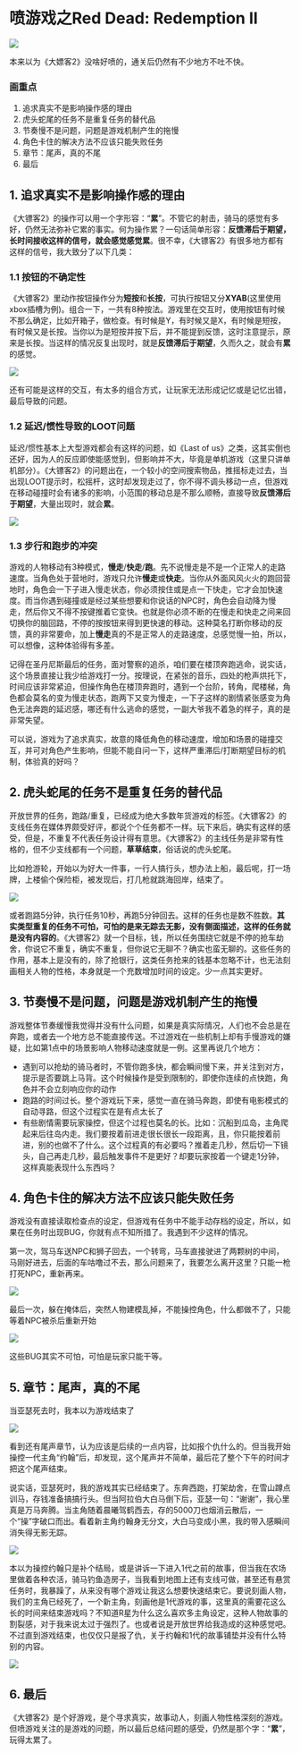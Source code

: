 # 喷游戏之Red Dead: Redemption II

![](https://www.colorgamer.com/usr/uploads/2018/12/2189513649.jpg)

本来以为《大嫖客2》没啥好喷的，通关后仍然有不少地方不吐不快。

### 画重点

1. 追求真实不是影响操作感的理由
2. 虎头蛇尾的任务不是重复任务的替代品
3. 节奏慢不是问题，问题是游戏机制产生的拖慢
4. 角色卡住的解决方法不应该只能失败任务
5. 章节：尾声，真的不尾
6. 最后



## 1. 追求真实不是影响操作感的理由

《大镖客2》的操作可以用一个字形容：“**累**”。不管它的射击，骑马的感觉有多好，仍然无法弥补它累的事实。何为操作累？一句话简单形容：**反馈滞后于期望，长时间接收这样的信号，就会感觉感觉累**。很不幸，《大镖客2》有很多地方都有这样的信号，我大致分了以下几类：

### 1.1 按钮的不确定性

《大镖客2》里动作按钮操作分为**短按**和**长按**，可执行按钮又分**XYAB**(这里使用xbox插槽为例)。组合一下，一共有8种按法。游戏里在交互时，使用按钮有时候不那么确定，比如开箱子，做检查。有时候是Y，有时候又是X，有时候是短按，有时候又是长按。当你以为是短按并按下后，并不能提到反馈，这时注意提示，原来是长按。当这样的情况反复出现时，就是**反馈滞后于期望**，久而久之，就会有**累**的感觉。

![](https://www.colorgamer.com/usr/uploads/2018/12/2156143732.jpg)

还有可能是这样的交互，有太多的组合方式，让玩家无法形成记忆或是记忆出错，最后导致的问题。

### 1.2 延迟/惯性导致的LOOT问题

延迟/惯性基本上大型游戏都会有这样的问题，如《Last of us》之类，这其实倒也还好，因为人的反应即使能感觉到，但影响并不大，毕竟是单机游戏（这里只讲单机部分）。《大镖客2》的问题出在，一个较小的空间搜索物品，推摇标走过去，当出现LOOT提示时，松摇杆，这时却发现走过了，你不得不调头移动一点，但游戏在移动碰撞时会有诸多的影响，小范围的移动总是不那么顺畅，直接导致**反馈滞后于期望**，大量出现时，就会**累**。

![](https://www.colorgamer.com/usr/uploads/2018/12/1373647804.jpg)

### 1.3 步行和跑步的冲突

游戏的人物移动有3种模式，**慢走**/**快走**/**跑**。先不说慢走是不是一个正常人的走路速度。当角色处于营地时，游戏只允许**慢走**或**快走**。当你从外面风风火火的跑回营地时，角色会一下子进入慢走状态，你必须按住或是点一下快走，它才会加快速度。而当你遇到碰撞或是经过某些想要和你说话的NPC时，角色会自动降为慢走，然后你又不得不按键推着它变快。也就是你必须不断的在慢走和快走之间来回切换你的脑回路，不停的按按钮来得到更快速的移动。这种莫名打断你移动的反馈，真的非常要命，加上**慢走**真的不是正常人的走路速度，总感觉慢一拍，所以，可以想像，这种体验得有多差。

记得在圣丹尼斯最后的任务，面对警察的追杀，咱们要在楼顶奔跑逃命，说实话，这个场景直接让我少给游戏打一分。按理说，在紧张的音乐，四处的枪声烘托下，时间应该非常紧迫，但操作角色在楼顶奔跑时，遇到一个台阶，转角，爬楼梯，角色都会莫名的变为慢走状态，跑两下又变为慢走，一下子这样的剧情紧张感变为角色无法奔跑的延迟感，哪还有什么逃命的感觉，一副大爷我不着急的样子，真的是非常失望。

可以说，游戏为了追求真实，故意的降低角色的移动速度，增加和场景的碰撞交互，并可对角色产生影响，但能不能自问一下，这样严重滞后/打断期望目标的机制，体验真的好吗？

## 2. 虎头蛇尾的任务不是重复任务的替代品

开放世界的任务，跑路/重复，已经成为绝大多数年货游戏的标签。《大镖客2》的支线任务在媒体界颇受好评，都说个个任务都不一样。玩下来后，确实有这样的感受，但是，不重复不代表任务设计得有意思。《大镖客2》的主线任务是非常有性格的，但不少支线都有一个问题，**草草结束**，俗话说的虎头蛇尾。

比如抢游轮，开始以为好大一件事，一行人搞行头，想办法上船，最后呢，打一场牌，上楼偷个保险柜，被发现后，打几枪就跳海回岸，结束了。

![](https://www.colorgamer.com/usr/uploads/2018/12/286779787.png)

或者跑路5分钟，执行任务10秒，再跑5分钟回去。这样的任务也是数不胜数。**其实类型重复的任务不可怕，可怕的是来无踪去无影，没有侧面描述，这样的任务就是没有内容的**。《大镖客2》就一个目标，钱，所以任务围绕它就是不停的抢车劫舍，你说它不重复，确实不重复，但你说它无聊不？确实也蛮无聊的。这些任务的作用，基本上是没有的，除了抢银行，这类任务抢来的钱基本忽略不计，也无法刻画相关人物的性格，本身就是一个充数增加时间的设定。少一点其实更好。

## 3. 节奏慢不是问题，问题是游戏机制产生的拖慢

游戏整体节奏缓慢我觉得并没有什么问题，如果是真实际情况，人们也不会总是在奔跑，或者去一个地方总不能直接传送。不过游戏在一些机制上却有手慢游戏的嫌疑，比如第1点中的场景影响人物移动速度就是一例。这里再说几个地方：

- 遇到可以抢劫的骑马者时，不管你跑多快，都会瞬间慢下来，并关注到对方，提示是否要跳上马背。这个时候操作是受到限制的，即使你连续的点快跑，角色并不会立刻响应你的动作
- 跑路的时间过长。整个游戏玩下来，感觉一直在骑马奔跑，即使有电影模式的自动寻路，但这个过程实在是有点太长了
- 有些剧情需要玩家操控，但这个过程也莫名的长。比如：沉船到瓜岛，主角爬起来后往岛内走。我们要按着前进走很长很长一段距离，且，你只能按着前进，别的也做不了什么。这个过程真的有必要吗？推着走几秒，然后切一下镜头，自己再走几秒，最后触发事件不是更好？却要玩家按着一个键走1分钟，这样真能表现什么东西吗？

## 4. 角色卡住的解决方法不应该只能失败任务

游戏没有直接读取检查点的设定，但游戏有任务中不能手动存档的设定，所以，如果在任务时出现BUG，你就有点不知所措了。我遇到不少这样的情况。

第一次，驾马车送NPC和狮子回去，一个转弯，马车直接驶进了两颗树的中间，马刚好进去，后面的车咕噜过不去，那么问题来了，我要怎么离开这里？只能一枪打死NPC，重新再来。

![](https://www.colorgamer.com/usr/uploads/2018/12/1395484233.jpg)

最后一次，躲在掩体后，突然人物建模乱掉，不能操控角色，什么都做不了，只能等着NPC被杀后重新开始

![](https://www.colorgamer.com/usr/uploads/2018/12/1656541636.jpg)

这些BUG其实不可怕，可怕是玩家只能干等。

## 5. 章节：尾声，真的不尾

当亚瑟死去时，我本以为游戏结束了

![](https://www.colorgamer.com/usr/uploads/2018/12/844454728.jpg)

看到还有尾声章节，认为应该是后续的一点内容，比如报个仇什么的。但当我开始操控一代主角“约翰”后，却发现，这个尾声并不简单，最后花了整个下午的时间才把这个尾声结束。

说实话，亚瑟死时，我的游戏其实已经结束了。东奔西跑，打架劫舍，在雪山蹲点训马，存钱准备搞搞行头。但当阿拉伯大白马倒下后，亚瑟一句：“谢谢”，我心里真是万马奔腾。当主角随着晨曦驾鹤西去，存的5000刀也烟消云散后，一个“操”字破口而出。看着新主角约翰身无分文，大白马变成小黑，我的带入感瞬间消失得无影无踪。

![](https://www.colorgamer.com/usr/uploads/2018/12/1590280148.png)

本以为操控约翰只是补个结局，或是讲诉一下进入1代之前的故事，但当我在农场里做着各种农活，骑马钓鱼造房子，当我看到地图上还有支线可做，甚至还有悬赏任务时，我暴躁了，从来没有哪个游戏让我这么想要快速结束它。要说刻画人物，我们的主角已经死了，一个新主角，刻画他是1代游戏的事，这里真的需要花这么长的时间来结束游戏吗？不知道R星为什么这么喜欢多主角设定，这种人物故事的割裂感，对于我来说太过于强烈了。也或者说是开放世界给我造成的这种感觉吧。不过直到游戏结束，也仅仅只是报了仇，关于约翰和1代的故事铺垫并没有什么特别的内容。

![](https://www.colorgamer.com/usr/uploads/2018/12/2114004563.jpg)

## 6. 最后

《大镖客2》是个好游戏，是个寻求真实，故事动人，刻画人物性格深刻的游戏。但喷游戏关注的是游戏的问题，所以最后总结问题的感受，仍然是那个字：“**累**”，玩得太累了。

